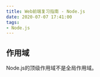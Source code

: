 ```yaml
---
title: Web前端复习指南 - Node.js
date: 2020-07-07 17:41:00
tags: 
- Node.js
---
```




## 作用域

Node.js的顶级作用域不是全局作用域。